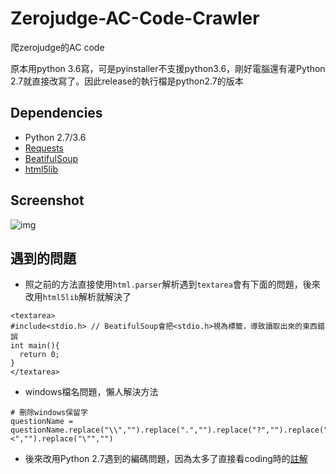 # Zerojudge-AC-Code-Crawler
爬zerojudge的AC code

原本用python 3.6寫，可是pyinstaller不支援python3.6，剛好電腦還有灌Python 2.7就直接改寫了。因此release的執行檔是python2.7的版本
## Dependencies
* Python 2.7/3.6
* [Requests](http://docs.python-requests.org/en/master/)
* [BeatifulSoup](https://www.crummy.com/software/BeautifulSoup/bs4/doc/)
* [html5lib](https://github.com/html5lib/html5lib-python)
## Screenshot
![img](Screenshot.png)
## 遇到的問題
* 照之前的方法直接使用`html.parser`解析遇到`textarea`會有下面的問題，後來改用`html5lib`解析就解決了
```
<textarea>
#include<stdio.h> // BeatifulSoup會把<stdio.h>視為標籤，導致讀取出來的東西錯誤
int main(){
  return 0;
}
</textarea>
```
* windows檔名問題，懶人解決方法
```
# 刪除windows保留字
questionName = questionName.replace("\\","").replace(".","").replace("?","").replace("*","").replace("/","").replace("|","").replace(":","").replace(">","").replace("<","").replace("\"","")
```
* 後來改用Python 2.7遇到的編碼問題，因為太多了直接看coding時的[註解](Python2.7/Zerojudge-AC-Code-Crawler.py#L59)
